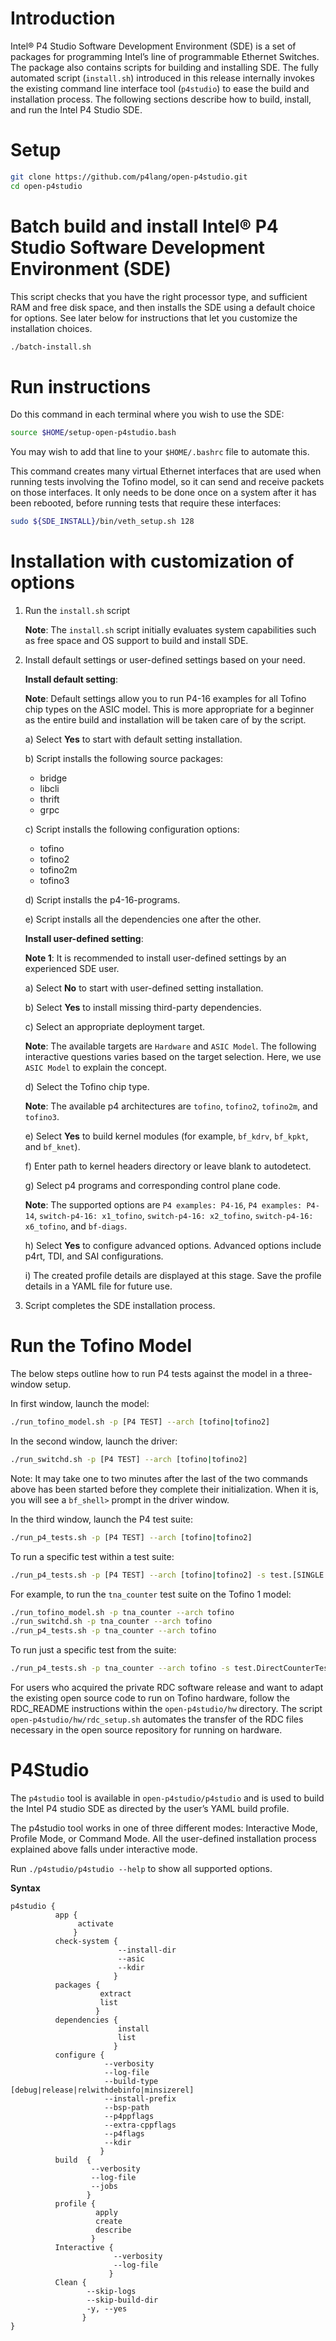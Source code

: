 # Introduction

Intel® P4 Studio Software Development Environment (SDE) is a set of packages for programming Intel’s line of programmable Ethernet Switches. The package also contains scripts for building and installing SDE. The fully automated script (`install.sh`) introduced in this release internally invokes the existing command line interface tool (`p4studio`) to ease the build and installation process. The following sections describe how to build, install, and run the Intel P4 Studio SDE.

# Setup

```bash
git clone https://github.com/p4lang/open-p4studio.git
cd open-p4studio
```

# Batch build and install Intel® P4 Studio Software Development Environment (SDE)

This script checks that you have the right processor type, and
sufficient RAM and free disk space, and then installs the SDE using a
default choice for options.  See later below for instructions that let
you customize the installation choices.

```bash
./batch-install.sh
```

# Run instructions

Do this command in each terminal where you wish to use the SDE:

```bash
source $HOME/setup-open-p4studio.bash
```

You may wish to add that line to your `$HOME/.bashrc` file to automate
this.

This command creates many virtual Ethernet interfaces that are used
when running tests involving the Tofino model, so it can send and
receive packets on those interfaces.  It only needs to be done once on
a system after it has been rebooted, before running tests that require
these interfaces:

```bash
sudo ${SDE_INSTALL}/bin/veth_setup.sh 128
```

# Installation with customization of options

1. Run the `install.sh` script

   **Note**: The `install.sh` script initially evaluates system capabilities such as free space and OS support to build and install SDE.

2. Install default settings or user-defined settings based on your need.

    **Install default setting**:

    **Note**: Default settings allow you to run P4-16 examples for all Tofino chip types on the ASIC model. This is more appropriate for a beginner as the entire   build and installation will be taken care of by the script.

    a)	Select **Yes** to start with default setting installation.

    b)	Script installs the following source packages:
    
      * bridge
      * libcli
      * thrift
      * grpc

    c)	Script installs the following configuration options:

     * tofino
     * tofino2
     * tofino2m
     * tofino3

    d)	Script installs the p4-16-programs.

    e)	Script installs all the dependencies one after the other.


    **Install user-defined setting**:

    **Note 1**: It is recommended to install user-defined settings by an experienced SDE user.

    a)	Select **No** to start with user-defined setting installation.
    
    b)	Select **Yes** to install missing third-party dependencies.
    
    c)	Select an appropriate deployment target.
    
      **Note**: The available targets are `Hardware` and `ASIC Model`. The following interactive questions varies based on the target selection. Here, we use `ASIC Model` to explain the concept. 
        
    d)	Select the Tofino chip type.
    
      **Note**: The available p4 architectures are `tofino`, `tofino2`, `tofino2m`, and `tofino3`.
      
    e)	Select **Yes** to build kernel modules (for example, `bf_kdrv`, `bf_kpkt`, and `bf_knet`).
    
    f)	Enter path to kernel headers directory or leave blank to autodetect.
    
    g)	Select p4 programs and corresponding control plane code.
    
      **Note**: The supported options are `P4 examples: P4-16`, `P4 examples: P4-14`, `switch-p4-16: x1_tofino`, `switch-p4-16: x2_tofino`, `switch-p4-16: x6_tofino`, and `bf-diags`.  
      
    h)	Select **Yes** to configure advanced options. Advanced options include p4rt, TDI, and SAI configurations.
    
    i)	The created profile details are displayed at this stage. Save the profile details in a YAML file for future use. 
    
3. Script completes the SDE installation process.


# Run the Tofino Model

The below steps outline how to run P4 tests against the model in a
three-window setup.

In first window, launch the model:
```bash
./run_tofino_model.sh -p [P4 TEST] --arch [tofino|tofino2]
```

In the second window, launch the driver:
```bash
./run_switchd.sh -p [P4 TEST] --arch [tofino|tofino2]
```

Note: It may take one to two minutes after the last of the two
commands above has been started before they complete their
initialization.  When it is, you will see a `bf_shell>` prompt in the
driver window.

In the third window, launch the P4 test suite:
```bash
./run_p4_tests.sh -p [P4 TEST] --arch [tofino|tofino2]
```

To run a specific test within a test suite:
```bash
./run_p4_tests.sh -p [P4 TEST] --arch [tofino|tofino2] -s test.[SINGLE TEST]
```


For example, to run the `tna_counter` test suite on the Tofino 1 model:
```bash
./run_tofino_model.sh -p tna_counter --arch tofino
./run_switchd.sh -p tna_counter --arch tofino
./run_p4_tests.sh -p tna_counter --arch tofino
```

To run just a specific test from the suite:
```bash
./run_p4_tests.sh -p tna_counter --arch tofino -s test.DirectCounterTest
```

For users who acquired the private RDC software release and want to adapt the existing open source code to run on Tofino hardware, follow the RDC_README instructions within the `open-p4studio/hw` directory. The script `open-p4studio/hw/rdc_setup.sh` automates the transfer of the RDC files necessary in the open source repository for running on hardware.

# P4Studio

The `p4studio` tool is available in `open-p4studio/p4studio` and is used to build the Intel P4 studio SDE as directed by the user’s YAML build profile.

The p4studio tool works in one of three different modes: Interactive Mode, Profile Mode, or Command Mode. All the user-defined installation process explained above falls under interactive mode.

Run `./p4studio/p4studio --help` to show all supported options.

**Syntax**

```
p4studio {
          app {
               activate
              }          
          check-system {
                        --install-dir
                        --asic
                        --kdir
                       }
          packages {
                    extract
                    list
                   }     
          dependencies {
                        install
                        list
                       }
          configure {
                     --verbosity
                     --log-file
                     --build-type [debug|release|relwithdebinfo|minsizerel]
                     --install-prefix
                     --bsp-path
                     --p4ppflags
                     --extra-cppflags
                     --p4flags
                     --kdir
                    }           
          build  {
                  --verbosity
                  --log-file
                  --jobs
                 }       
          profile {
                   apply
                   create
                   describe
                  }      
          Interactive {
                       --verbosity
                       --log-file                                  
                      }
          Clean {
                 --skip-logs       
                 --skip-build-dir 
                 -y, --yes
                }                      
}
```
